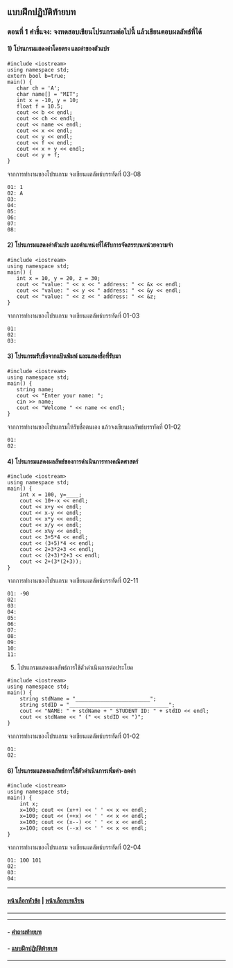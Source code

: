 ## แบบฝึกปฏิบัติท้ายบท

### ตอนที่ 1 คำชี้แจง: จงทดสอบเขียนโปรแกรมต่อไปนี้ แล้วเขียนตอบผลลัพธ์ที่ได้ 

#### 1) โปรแกรมแสดงค่าโดยตรง และค่าของตัวแปร

```
#include <iostream> 
using namespace std;
extern bool b=true;
main() {
   char ch = 'A'; 				
   char name[] = "MIT"; 
   int x = -10, y = 10; 			
   float f = 10.5; 				
   cout << b << endl; 			
   cout << ch << endl; 			
   cout << name << endl; 		
   cout << x << endl; 			
   cout << y << endl; 			
   cout << f << endl;
   cout << x + y << endl;
   cout << y + f; 			
}
```

จากการทำงานของโปรแกรม จงเขียนผลลัพธ์บรรทัดที่ 03-08

```
01:	1
02:	A
03:	
04:	
05:	
06:	
07:	
08:	
```

#### 2) โปรแกรมแสดงค่าตัวแปร และตำแหน่งที่ได้รับการจัดสรรบนหน่วยความจำ

```
#include <iostream>	 
using namespace std;
main() {
   int x = 10, y = 20, z = 30; 
   cout << "value: " << x << " address: " << &x << endl; 
   cout << "value: " << y << " address: " << &y << endl; 
   cout << "value: " << z << " address: " << &z; 
}
```

จากการทำงานของโปรแกรม จงเขียนผลลัพธ์บรรทัดที่ 01-03

```
01:	
02:	
03:	
```

#### 3) โปรแกรมรับชื่อจากแป้นพิมพ์ และแสดงชื่อที่รับมา

```
#include <iostream> 		
using namespace std;
main() {
   string name;
   cout << "Enter your name: "; 
   cin >> name;
   cout << "Welcome " << name << endl; 
}
```

จากการทำงานของโปรแกรมให้รับชื่อตนเอง แล้วจงเขียนผลลัพธ์บรรทัดที่ 01-02

```
01:	
02:	
```

#### 4) โปรแกรมแสดงผลลัพธ์ของการดำเนินการทางคณิตศาสตร์

```
#include <iostream> 		
using namespace std;
main() {
    int x = 100, y=____; 		
    cout << 10+-x << endl;
    cout << x+y << endl;
    cout << x-y << endl;
    cout << x*y << endl;
    cout << x/y << endl;
    cout << x%y << endl;
    cout << 3+5*4 << endl;
    cout << (3+5)*4 << endl;
    cout << 2+3*2+3 << endl;
    cout << (2+3)*2+3 << endl;
    cout << 2+(3*(2+3));
}
```

จากการทำงานของโปรแกรม จงเขียนผลลัพธ์บรรทัดที่ 02-11

```
01:	-90
02:	
03:	
04:	
05:	
06:	
07:	
08:	
09:	
10:	
11:	
```

5) โปรแกรมแสดงผลลัพธ์การใช้ตัวดำเนินการต่อประโยค

```
#include <iostream>		
using namespace std;
main() {
    string stdName = "________________________";
    string stdID = "________________________________";
    cout << "NAME: " + stdName + " STUDENT ID: " + stdID << endl; 
    cout << stdName << " (" << stdID << ")";
}
```

จากการทำงานของโปรแกรม จงเขียนผลลัพธ์บรรทัดที่ 01-02

```
01:	
02:	
```

#### 6) โปรแกรมแสดงผลลัพธ์การใช้ตัวดำเนินการเพิ่มค่า-ลดค่า

```
#include <iostream>		
using namespace std;
main() {
    int x;
    x=100; cout << (x++) << ' ' << x << endl;
    x=100; cout << (++x) << ' ' << x << endl;
    x=100; cout << (x--) << ' ' << x << endl;
    x=100; cout << (--x) << ' ' << x << endl;
}
```

จากการทำงานของโปรแกรม จงเขียนผลลัพธ์บรรทัดที่ 02-04

```
01:	100 101
02:	
03:	
04:	
```

---
#### [หน้าเลือกหัวข้อ](README.md) | [หน้าเลือกบทเรียน](../README.md)
---
---
#### - [คำถามท้ายบท](0430.md)
#### - [แบบฝึกปฏิบัติท้ายบท](0450.md)
---
